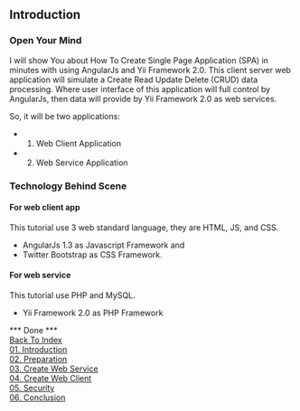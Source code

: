 ## Introduction

### Open Your Mind
I will show You about How To Create Single Page Application (SPA) in minutes with using AngularJs and Yii Framework 2.0. This client server web application will simulate a Create Read Update Delete (CRUD) data processing. Where user interface of this application will full control by AngularJs, then data will provide by Yii Framework 2.0 as web services.

So, it will be two applications:
- 1.	Web Client Application
- 2.	Web Service Application

### Technology Behind Scene

#### For web client app
 
This tutorial use 3 web standard language, they are HTML, JS, and CSS. 
- AngularJs 1.3 as Javascript Framework and 
- Twitter Bootstrap as CSS Framework.

#### For web service 
This tutorial use PHP and MySQL. 
- Yii Framework 2.0 as PHP Framework

*** Done ***<br>
[Back To Index](index.md) <br>
[01. Introduction](01-introduction.md) <br> 
[02. Preparation](02-preparation.md) <br>
[03. Create Web Service](03-create-web-service.md) <br>
[04. Create Web Client](04-create-web-client.md) <br>
[05. Security](05-security.md) <br>
[06. Conclusion](06-conclusion.md) <br>
